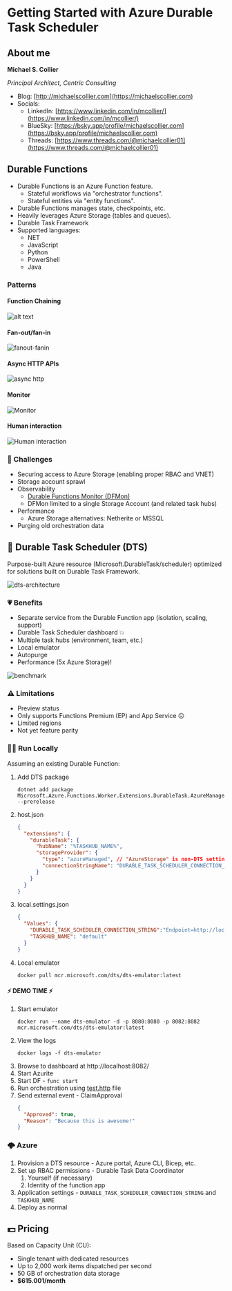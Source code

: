 # Getting Started with Azure Durable Task Scheduler

## About me

**Michael S. Collier**

_Principal Architect, Centric Consulting_

- Blog: [http://michaelscollier.com](https://michaelscollier.com)
- Socials:
  - LinkedIn: [https://www.linkedin.com/in/mcollier/](https://www.linkedin.com/in/mcollier/)
  - BlueSky: [https://bsky.app/profile/michaelscollier.com](https://bsky.app/profile/michaelscollier.com)
  - Threads: [https://www.threads.com/@michaelcollier01](https://www.threads.com/@michaelcollier01)

## Durable Functions

- Durable Functions is an Azure Function feature.
  - Stateful workflows via "orchestrator functions".
  - Stateful entities via "entity functions".
- Durable Functions manages state, checkpoints, etc.
- Heavily leverages Azure Storage (tables and queues).
- Durable Task Framework
- Supported languages:
  - NET
  - JavaScript
  - Python
  - PowerShell
  - Java

### Patterns

#### Function Chaining
![alt text](https://learn.microsoft.com/en-us/azure/azure-functions/durable/media/durable-functions-concepts/function-chaining.png)

#### Fan-out/fan-in

![fanout-fanin](https://learn.microsoft.com/en-us/azure/azure-functions/durable/media/durable-functions-concepts/fan-out-fan-in.png)

#### Async HTTP APIs

![async http](https://learn.microsoft.com/en-us/azure/azure-functions/durable/media/durable-functions-concepts/async-http-api.png)

#### Monitor
![Monitor](https://learn.microsoft.com/en-us/azure/azure-functions/durable/media/durable-functions-concepts/monitor.png)

#### Human interaction
![Human interaction](https://learn.microsoft.com/en-us/azure/azure-functions/durable/media/durable-functions-concepts/approval.png)

### :ghost: Challenges

- Securing access to Azure Storage (enabling proper RBAC and VNET)
- Storage account sprawl
- Observability
  - [Durable Functions Monitor (DFMon)](https://github.com/microsoft/DurableFunctionsMonitor)
  - DFMon limited to a single Storage Account (and related task hubs)
- Performance
  - Azure Storage alternatives: Netherite or MSSQL
- Purging old orchestration data

## :tada: Durable Task Scheduler (DTS)

Purpose-built Azure resource (Microsoft.DurableTask/scheduler) optimized for solutions built on Durable Task Framework.

![dts-architecture](https://learn.microsoft.com/en-us/azure/azure-functions/durable/durable-task-scheduler/media/durable-task-scheduler/architecture.png)

### :heartpulse: Benefits

- Separate service from the Durable Function app (isolation, scaling, support)
- Durable Task Scheduler dashboard :boom:
- Multiple task hubs (environment, team, etc.)
- Local emulator
- Autopurge
- Performance (5x Azure Storage)!

![benchmark](https://learn.microsoft.com/en-us/azure/azure-functions/durable/durable-task-scheduler/media/durable-task-scheduler/performance.png)

### :warning: Limitations

- Preview status
- Only supports Functions Premium (EP) and App Service :frowning_face:
- Limited regions
- Not yet feature parity

### :running_man: Run Locally

Assuming an existing Durable Function:
1. Add DTS package
    ```
    dotnet add package Microsoft.Azure.Functions.Worker.Extensions.DurableTask.AzureManaged --prerelease
    ```
1. host.json
    ``` json
    {
      "extensions": {
        "durableTask": {
          "hubName": "%TASKHUB_NAME%",
          "storageProvider": {
            "type": "azureManaged", // "AzureStorage" is non-DTS setting
            "connectionStringName": "DURABLE_TASK_SCHEDULER_CONNECTION_STRING"
          }
        }
      }
    }
    ```
1. local.settings.json
    ```json
    {
      "Values": {
        "DURABLE_TASK_SCHEDULER_CONNECTION_STRING":"Endpoint=http://localhost:8080;Authentication=Non",
        "TASKHUB_NAME": "default"
      }
    }
    ```
1. Local emulator
    ```
    docker pull mcr.microsoft.com/dts/dts-emulator:latest
    ```

#### :zap: DEMO TIME :zap:

1. Start emulator
    ```
    docker run --name dts-emulator -d -p 8080:8080 -p 8082:8082 mcr.microsoft.com/dts/dts-emulator:latest
    ```
2. View the logs
    ```
    docker logs -f dts-emulator
    ```
3. Browse to dashboard at http://localhost:8082/
4. Start Azurite
5. Start DF - `func start`
6. Run orchestration using [test.http](../src/test.http) file
7. Send external event - ClaimApproval
    ```json
    {
      "Approved": true,
      "Reason": "Because this is awesome!"
    }
    ```

### :cloud_with_lightning: Azure

1. Provision a DTS resource - Azure portal, Azure CLI, Bicep, etc.
2. Set up RBAC permissions - Durable Task Data Coordinator
   1. Yourself (if necessary)
   2. Identity of the function app
3. Application settings - `DURABLE_TASK_SCHEDULER_CONNECTION_STRING` and `TASKHUB_NAME`
4. Deploy as normal

## :dollar: Pricing

Based on Capacity Unit (CU):
- Single tenant with dedicated resources
- Up to 2,000 work items dispatched per second
- 50 GB of orchestration data storage
- **$615.001/month**